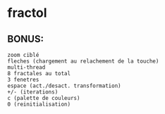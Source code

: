 # fractol

## BONUS:
	zoom ciblé
	fleches (chargement au relachement de la touche)
	multi-thread
	8 fractales au total
	3 fenetres
	espace (act./desact. transformation)
	+/- (iterations)
	c (palette de couleurs)
	0 (reinitialisation)
	
